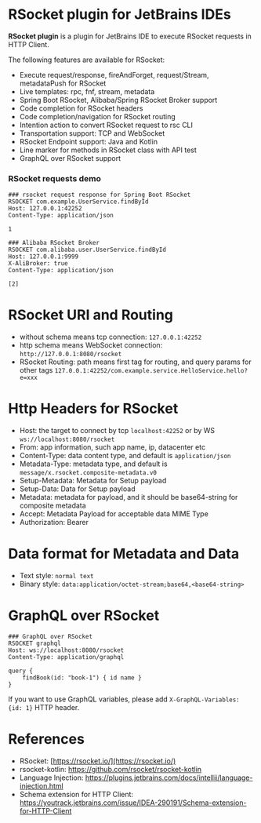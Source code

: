 RSocket plugin for JetBrains IDEs
===================

<!-- Plugin description -->
**RSocket plugin** is a plugin for JetBrains IDE to execute RSocket requests in HTTP Client.

The following features are available for RSocket:

* Execute request/response, fireAndForget, request/Stream, metadataPush for RSocket
* Live templates: rpc, fnf, stream, metadata
* Spring Boot RSocket, Alibaba/Spring RSocket Broker support
* Code completion for RSocket headers
* Code completion/navigation for RSocket routing
* Intention action to convert RSocket request to rsc CLI
* Transportation support: TCP and WebSocket
* RSocket Endpoint support: Java and Kotlin
* Line marker for methods in RSocket class with API test
* GraphQL over RSocket support

### RSocket requests demo

```http request
### rsocket request response for Spring Boot RSocket
RSOCKET com.example.UserService.findById
Host: 127.0.0.1:42252
Content-Type: application/json

1

### Alibaba RSocket Broker
RSOCKET com.alibaba.user.UserService.findById
Host: 127.0.0.1:9999
X-AliBroker: true
Content-Type: application/json

[2]
```

<!-- Plugin description end -->

# RSocket URI and Routing

* without schema means tcp connection: `127.0.0.1:42252`
* http schema means WebSocket connection: `http://127.0.0.1:8080/rsocket`
* RSocket Routing:  path means first tag for routing, and query params for other tags `127.0.0.1:42252/com.example.service.HelloService.hello?e=xxx`

# Http Headers for RSocket

* Host: the target to connect by tcp `localhost:42252` or by WS `ws://localhost:8080/rsocket`
* From: app information, such app name, ip, datacenter etc
* Content-Type: data content type, and default is `application/json`
* Metadata-Type: metadata type, and default is `message/x.rsocket.composite-metadata.v0`
* Setup-Metadata: Metadata for Setup payload
* Setup-Data: Data for Setup payload
* Metadata: metadata for payload, and it should be base64-string for composite metadata
* Accept: Metadata Payload for acceptable data MIME Type
* Authorization: Bearer <token>

# Data format for Metadata and Data

* Text style: `normal text`
* Binary style: `data:application/octet-stream;base64,<base64-string>`

# GraphQL over RSocket

```http request
### GraphQL over RSocket
RSOCKET graphql
Host: ws://localhost:8080/rsocket
Content-Type: application/graphql

query {
    findBook(id: "book-1") { id name }
}
```

If you want to use GraphQL variables, please add `X-GraphQL-Variables: {id: 1}` HTTP header.

# References

* RSocket: [https://rsocket.io/](https://rsocket.io/)
* rsocket-kotlin: https://github.com/rsocket/rsocket-kotlin
* Language Injection: https://plugins.jetbrains.com/docs/intellij/language-injection.html
* Schema extension for HTTP Client: https://youtrack.jetbrains.com/issue/IDEA-290191/Schema-extension-for-HTTP-Client
